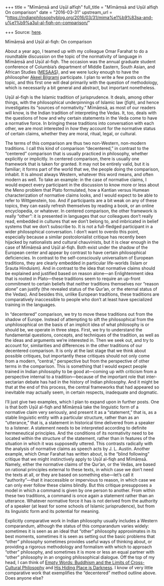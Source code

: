 +++
title = "Mīmāṃsā and Uṣūl alfiqh"
full_title = "Mīmāṃsā and Uṣūl alfiqh On comparison"
date = "2016-03-31"
upstream_url = "https://indianphilosophyblog.org/2016/03/31/mima%e1%b9%83sa-and-u%e1%b9%a3ul-al-fiqh-on-comparison/"

+++
Source: [here](https://indianphilosophyblog.org/2016/03/31/mima%e1%b9%83sa-and-u%e1%b9%a3ul-al-fiqh-on-comparison/).

Mīmāṃsā and Uṣūl al-fiqh: On comparison

About a year ago, I teamed up with my colleague Omar Farahat to do a roundtable discussion on the topic of the normativity of language in Mīmāṃsā and Uṣūl al-fiqh. The occasion was the annual graduate student conference of Columbia’s department of Middle Eastern, South Asian, and African Studies ([MESAAS](http://www.columbia.edu/cu/mesaas/)), and we were lucky enough to have the philosopher [Akeel Bilgrami](http://philosophy.columbia.edu/directories/faculty/akeel-bilgrami) participate. I plan to write a few posts on the topic, and this first one will deal primarily with the question of methodology, which is necessarily a bit general and abstract, but important nonetheless.

Uṣūl al-fiqh is the Islamic tradition of jurisprudence. It deals, among other things, with the philosophical underpinnings of Islamic law (*fiqh*), and hence investigates its “sources of normativity.” Mīmāṃsā, as most of our readers will know, is the Indian tradition of interpreting the Vedas. It, too, deals with the questions of how and why certain statements in the Veda come to have a normative force. In bringing these traditions into conversation with each other, we are most interested in *how* they account for the normative status of certain claims, whether they are moral, ritual, legal, or cultural.

The terms of this comparison are thus two non-Western, non-modern traditions. I call this kind of comparison “decentered,” in contrast to the “centered” comparison that is usually practiced in philosophy, whether explicitly or implicitly. In centered comparison, there is usually one framework that is taken for granted. It may not be entirely valid, but it is familiar; it forms part of the world that we, the people doing the comparison, inhabit. It is almost always Western, whatever this word means, and often modern as well. To take an example: in the case of normative claims, I would expect every participant in the discussion to know more or less about the Meno problem that Plato formulated, how a Kantian versus Humean characterization of normative claims looks, and I would expect to be able to refer to Wittgenstein, too. And if participants are a bit weak on any of these topics, they can easily refresh themselves by reading a book, or an online encyclopedia, or whatever. In centered comparison, the other framework is really “other”: it is presented in languages that our colleagues don’t really read, embedded in cultures that we don’t belong to, and imbricated in belief systems that we don’t subscribe to. It is not a full-fledged participant in a wider philosophical conversation. I don’t want to overdo this point, especially because a similar postcolonialist critique has recently been hijacked by nationalists and cultural chauvinists, but it is clear enough in the case of Mīmāṃsā and Uṣūl al-fiqh. Both exist under the shadow of the European center and appear by contrast to have certain philosophical deficiencies. In contrast to the self-consciously universalism of European traditions, they are clearly embedded in particular life-worlds (Islam or Śrauta Hinduism). And in contrast to the idea that normative claims should be explained and justified based on reason alone—an Enlightenment idea that is rooted in Plato—these traditions seem to require an up-front commitment to certain beliefs that neither traditions themselves nor “reason alone” can justify (the revealed status of the Qur’an, or the eternal status of the Vedas). And besides this, unlike European traditions, these traditions are comparatively inaccessible to people who don’t at least have specialized training in the languages.

In “decentered” comparison, we try to move these traditions out from the shadow of Europe. Instead of attempting to sift the philosophical from the unphilosophical on the basis of an implicit idea of what philosophy is or should be, we operate in three steps. First, we try to understand the fundamental questions, concepts, and techniques of the tradition, as well as the ideas and arguments we’re interested in. Then we seek out, and try to account for, similarities and differences in the other traditions of our decentered comparison. It is only at the last stage that we think about possible critiques, but importantly these critiques should not only come from a modern, “central,” perspective but from the perspective of other terms in the comparison. This is something that I would expect people trained in Indian philosophy to be good at—coming up with criticism from a perspective internal to a tradition—because of the important role that inter-sectarian debate has had in the history of Indian philosophy. And it might be that at the end of this process, the central frameworks that had appeared so inevitable may actually seem, in certain respects, inadequate and dogmatic.

I’ll just give two examples, which I plan to expand upon in further posts. One is that both Uṣūl al-fiqh and Mīmāṃsā take the linguistic form of a normative claim very seriously, and present it as a “statement,” that is, as a stable linguistic entity with a particular structure, rather than as an “utterance,” that is, a statement in historical time delivered from a speaker to a listener. A statement needs to be interpreted according to definite hermeneutical principles. And the conditions of its normativity need to be located within the structure of the statement, rather than in features of the situation in which it was supposedly uttered. This contrasts radically with the analysis of normative claims as speech acts by J. L. Austin. Another example, which Omar Farahat has written about, is the “blind following” critique that we might instinctively apply to Uṣūl al-fiqh and Mīmāṃsā. Namely, either the normative claims of the Qur’an, or the Vedas, are based on rational principles external to these texts, in which case we don’t need the texts at all, or they are based on something else—let’s call it “authority”—that it inaccessible or impervious to reason, in which case we can only ever follow these claims blindly. But this critique presupposes a model in which a command is given by one person to another. From within these two traditions, a command is once again a statement rather than an utterance. Whatever normative force it has is not derived from the authority of a speaker (at least for some schools of Islamic jurisprudence), but from its linguistic form and its potential for meaning.

Explicitly comparative work in Indian philosophy usually includes a Western comparandum, although the status of this comparandum varies widely: sometimes it is seen as an ideal that “other” philosophy approximates in its best moments, sometimes it is seen as setting out the basic problems that “other” philosophy sometimes provides useful ways of thinking about, or providing a rigorous methodology and formalism with which to approach “other” philosophy, and sometimes it is more or less an equal partner with “other” philosophy in an ongoing philosophical dialogue. Off the top of my head, I can think of [Empty Words: Buddhism and the Limits of Cross-Cultural Philosophy](https://books.google.com/books/about/Empty_Words.html?id=BeQeQTDcTEsC) and [His Hiding Place is Darkness](https://books.google.com/books?id=hSBVAQAAQBAJ). I know of very little comparative work that exemplifies the “decentered” method outline above. Does anyone else?
